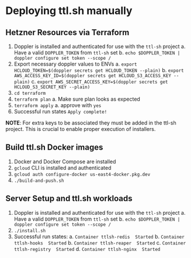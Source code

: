 # Deploying ttl.sh manually

## Hetzner Resources via Terraform

1. Doppler is installed and authenticated for use with the `ttl-sh` project
    a. Have a valid `DOPPLER_TOKEN` from `ttl-sh` set
    b. `echo $DOPPLER_TOKEN | doppler configure set token --scope /`
2. Export necessary doppler values to ENVs
    a. `export HCLOUD_TOKEN=$(doppler secrets get HCLOUD_TOKEN --plain)`
    b. `export AWS_ACCESS_KEY_ID=$(doppler secrets get HCLOUD_S3_ACCESS_KEY --plain)`
    c. `export AWS_SECRET_ACCESS_KEY=$(doppler secrets get HCLOUD_S3_SECRET_KEY --plain)`
3. `cd terraform`
4. `terraform plan`
    a. Make sure plan looks as expected
5. `terraform apply`
    a. approve with `yes`
6. Successful run states `Apply complete!`

**NOTE**: For extra keys to be associated they must be added in the ttl-sh project. This is crucial to enable proper execution of installers.

## Build ttl.sh Docker images
1. Docker and Docker Compose are installed
2. `gcloud` CLI is installed and authenticated
3. `gcloud auth configure-docker us-east4-docker.pkg.dev`
4. `./build-and-push.sh`

## Server Setup and ttl.sh workloads

1. Doppler is installed and authenticated for use with the `ttl-sh` project
    a. Have a valid `DOPPLER_TOKEN` from `ttl-sh` set
    b. `echo $DOPPLER_TOKEN | doppler configure set token --scope /`
2. `./install.sh`
3. Successful run states:
    a. `Container ttlsh-redis  Started`
    b. `Container ttlsh-hooks  Started`
    b. `Container ttlsh-reaper  Started`
    c. `Container ttlsh-registry  Started`
    d. `Container ttlsh-nginx  Started`
